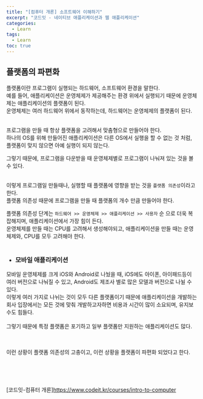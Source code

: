 ```yaml
---
title: "[컴퓨터 개론] 소프트웨어 이해하기"
excerpt: "코드잇 - 네이티브 애플리케이션과 웹 애플리케이션"
categories: 
  - Learn
tags: 
  - Learn
toc: true
---
```



## 플랫폼의 파편화

플랫폼이란 프로그램이 실행되는 하드웨어, 소프트웨어 환경을 말한다.<br>
예를 들어, 애플리케이션은 운영체제가 제공해주는 환경 위에서 실행되기 때문에 운영체제는 애플리케이션의 플랫폼이 된다.<br>
운영체제는 여러 하드웨어 위에서 동작하는데, 하드웨어는 운영체제의 플랫폼이 된다.<br>
<br>

프로그램을 만들 때 항상 플랫폼을 고려해서 맞춤형으로 만들어야 한다.<br>
하나의 OS를 위해 만들어진 애플리케이션은 다른 OS에서 실행을 할 수 없는 것 처럼, 플랫폼이 맞지 않으면 아예 실행이 되지 않는다.<br>

그렇기 때문에, 프로그램을 다운받을 때 운영체제별로 프로그램이 나눠져 있는 것을 볼 수 있다.<br>
<br>

이렇게 프로그램일 만들때나, 실행할 때 플랫폼에 영향을 받는 것을 `플랫폼 의존성`이라고 한다.<br>
플랫폼 의존성 때문에 프로그램을 만들 때 플랫폼의 개수 만큼 만들어야 한다.<br>

플랫폼 의존성 단계는 `하드웨어 >> 운영체제 >> 애플리케이션 >> 사용자` 순 으로 더욱 복잡해지며, 애플리케이션에서 가장 힘이 든다.<br>
운영체제를 만들 때는 CPU를 고려해서 생성해야되고, 애플리케이션을 만들 때는 운영체제와, CPU를 모두 고려해야 한다.<br>
<br>

- <h3>모바일 애플리케이션</h3>

모바일 운영체제를 크게 iOS와 Android로 나눴을 때, iOS에도 아이폰, 아이패드등이 여러 버전으로 나눠질 수 있고, Android도 제조사 별로 많은 모델과 버전으로 나뉠 수 있다.<br>
이렇게 여러 가지로 나뉘는 것이 모두 다른 플랫폼이기 때문에 애플리케이션을 개발하는 회사 입장에서는 모든 것에 맞춰 개발하고자하면 비용과 시간이 많이 소요되며, 유지보수도 힘들다.<br>
<br>
그렇기 때문에 특정 플랫폼은 포기하고 일부 플랫폼만 지원하는 애플리케이션도 많다.<br>
<br>
<br>

이런 상황이 플랫폼 의존성의 고충이고, 이런 상황을 플랫폼이 파편화 되었다고 한다.<br>
<br>




<br><br>


[코드잇-컴퓨터 개론]<https://www.codeit.kr/courses/intro-to-computer>